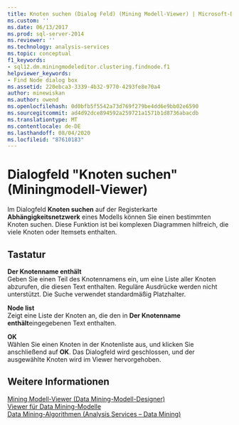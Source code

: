 ```yaml
---
title: Knoten suchen (Dialog Feld) (Mining Modell-Viewer) | Microsoft-Dokumentation
ms.custom: ''
ms.date: 06/13/2017
ms.prod: sql-server-2014
ms.reviewer: ''
ms.technology: analysis-services
ms.topic: conceptual
f1_keywords:
- sql12.dm.miningmodeleditor.clustering.findnode.f1
helpviewer_keywords:
- Find Node dialog box
ms.assetid: 220ebca3-3339-4b32-9770-4293fe8e70a4
author: minewiskan
ms.author: owend
ms.openlocfilehash: 0d0bfb5f5542a73d769f279be4dd6e9bb02e6590
ms.sourcegitcommit: ad4d92dce894592a259721a1571b1d8736abacdb
ms.translationtype: MT
ms.contentlocale: de-DE
ms.lasthandoff: 08/04/2020
ms.locfileid: "87610183"
---
```

# <a name="find-node-dialog-box-mining-model-viewer"></a>Dialogfeld "Knoten suchen" (Miningmodell-Viewer)
  Im Dialogfeld **Knoten suchen** auf der Registerkarte **Abhängigkeitsnetzwerk** eines Modells können Sie einen bestimmten Knoten suchen. Diese Funktion ist bei komplexen Diagrammen hilfreich, die viele Knoten oder Itemsets enthalten.  
  
## <a name="options"></a>Tastatur  
 **Der Knotenname enthält**  
 Geben Sie einen Teil des Knotennamens ein, um eine Liste aller Knoten abzurufen, die diesen Text enthalten. Reguläre Ausdrücke werden nicht unterstützt. Die Suche verwendet standardmäßig Platzhalter.  
  
 **Node list**  
 Zeigt eine Liste der Knoten an, die den in **Der Knotenname enthält**eingegebenen Text enthalten.  
  
 **OK**  
 Wählen Sie einen Knoten in der Knotenliste aus, und klicken Sie anschließend auf **OK**. Das Dialogfeld wird geschlossen, und der ausgewählte Knoten wird im Viewer hervorgehoben.  
  
## <a name="see-also"></a>Weitere Informationen  
 [Mining Modell-Viewer &#40;Data Mining-Modell-Designer&#41;](mining-model-viewers-data-mining-model-designer.md)   
 [Viewer für Data Mining-Modelle](data-mining/data-mining-model-viewers.md)   
 [Data Mining-Algorithmen &#40;Analysis Services – Data Mining&#41;](data-mining/data-mining-algorithms-analysis-services-data-mining.md)  
  
  
